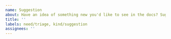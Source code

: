 ```yaml
---
name: Suggestion
about: Have an idea of something new you'd like to see in the docs? Suggest it using this template.
title: ''
labels: need/triage, kind/suggestion
assignees: ''
---
```


<!--
Hello! To ensure this issue is correctly addressed as soon as possible by the IPFS team, please try to make sure that you describe your suggestion in as much detail as possible. If you have any images or sketches to go along with the suggestion, please include them here.
-->
